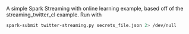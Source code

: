 A simple Spark Streaming with online learning example, based off of the streaming_twitter_cl example.  Run with
```bash
spark-submit twitter-streaming.py secrets_file.json 2> /dev/null
```
